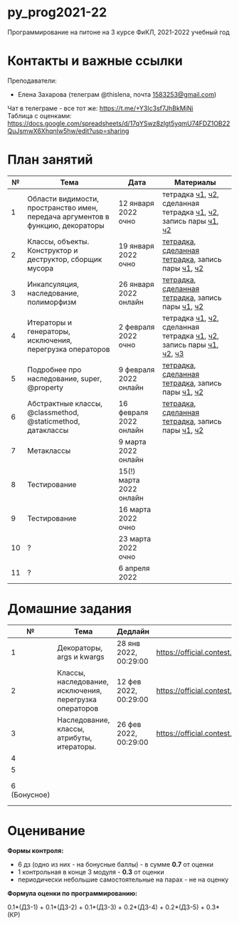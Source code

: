 # py_prog2021-22
Программирование на питоне на 3 курсе ФиКЛ, 2021-2022 учебный год 
# Контакты и важные ссылки
Преподаватели:
+ Елена Захарова (телеграм @thislena, почта 1583253@gmail.com)  


Чат в телеграме - все тот же: https://t.me/+Y3Ic3sf7JhBkMjNi   
Таблица с оценками: https://docs.google.com/spreadsheets/d/17qYSwz8zlgt5yqmU74FDZ1OB22QuJsmwX6XhqnIw5hw/edit?usp=sharing     

# План занятий
| № | Тема                                                                            | Дата | Материалы |
|---|---------------------------------------------------------------------------------|------|-----------|
| 1 | Области видимости, пространство имен, передача аргументов в функцию, декораторы | 12 января 2022 очно |тетрадка [ч1](https://github.com/eszakharova/py_prog2021-22/blob/main/lectures/01_1.ipynb), [ч2](https://github.com/eszakharova/py_prog2021-22/blob/main/lectures/01_2.ipynb), сделанная тетрадка [ч1](https://github.com/eszakharova/py_prog2021-22/blob/main/lectures/01_1_done.ipynb), [ч2](https://github.com/eszakharova/py_prog2021-22/blob/main/lectures/01_2_done.ipynb), запись пары [ч1](https://drive.google.com/file/d/1s_H5y8e4XIKQ3UXAB8ZOyZILeqerRAwT/view?usp=sharing), [ч2](https://drive.google.com/file/d/1c-KGK5rf-_jgtWB4WhJ7oVsLlw2XGiwX/view?usp=sharing)      |
| 2 | Классы, объекты. Конструктор и деструктор, сборщик мусора                       | 19 января 2022 очно     | [тетрадка](https://github.com/eszakharova/py_prog2021-22/blob/main/lectures/02.ipynb), [сделанная тетрадка](https://github.com/eszakharova/py_prog2021-22/blob/main/lectures/02_done.ipynb), запись пары [ч1](https://drive.google.com/file/d/1kwARd009G6lQFcqSCH7JbO2UEdjqsW3i/view?usp=sharing), [ч2](https://drive.google.com/file/d/1K2boWCL4i_pq2XpeP3qdXyheLa1-_Ap-/view?usp=sharing)         |
| 3 | Инкапсуляция, наследование, полиморфизм                             | 26 января 2022 онлайн   |  [тетрадка](https://github.com/eszakharova/py_prog2021-22/blob/main/lectures/03.ipynb), [сделанная тетрадка](https://github.com/eszakharova/py_prog2021-22/blob/main/lectures/03_done.ipynb), запись пары [ч1](https://drive.google.com/file/d/1sHBDIz8LaRGbVNbN6LJKFA16J6RVoF_e/view?usp=sharing), [ч2](https://drive.google.com/file/d/1fTKvgp4z-DoYfy0QEeGaEJ5Na0qb2h46/view?usp=sharing)          |
| 4 | Итераторы и генераторы, исключения, перегрузка операторов                                              | 2 февраля 2022 очно  |  тетрадка [ч1](https://github.com/eszakharova/py_prog2021-22/blob/main/lectures/04_1.ipynb), [ч2](https://github.com/eszakharova/py_prog2021-22/blob/main/lectures/04_2.ipynb), сделанная тетрадка [ч1](https://github.com/eszakharova/py_prog2021-22/blob/main/lectures/04_1_done.ipynb), [ч2](https://github.com/eszakharova/py_prog2021-22/blob/main/lectures/04_2_done.ipynb), запись пары [ч1](https://drive.google.com/file/d/1ZH0ZuFIn3BKUZA35EVcZSg4KIDM8LPRW/view?usp=sharing), [ч2](https://drive.google.com/file/d/1RE9QTlCDjKXrlcKGy757vlYI5vwxQCJK/view?usp=sharing), [ч3](https://drive.google.com/file/d/1I8135LoK4pKQUt7T94poApelmL6DIE5n/view?usp=sharing)          |
| 5 | Подробнее про наследование, super, @property                                               | 9 февраля 2022 онлайн    |   [тетрадка](https://github.com/eszakharova/py_prog2021-22/blob/main/lectures/05.ipynb), [сделанная тетрадка](https://github.com/eszakharova/py_prog2021-22/blob/main/lectures/05_done.ipynb), запись пары [ч1](https://drive.google.com/file/d/120pY1T2v_roL0r5-m-imEEjAoX5EOl4R/view?usp=sharing), [ч2](https://drive.google.com/file/d/1xhUkIoxFjrqNhGjb_gv9AOctQI1tLH3j/view?usp=sharing)         |
| 6 |  Абстрактные классы, @classmethod, @staticmethod, датаклассы                            |  16 февраля 2022 онлайн    |  [тетрадка](https://github.com/eszakharova/py_prog2021-22/blob/main/lectures/06.ipynb), [сделанная тетрадка](https://github.com/eszakharova/py_prog2021-22/blob/main/lectures/06_done.ipynb), запись пары [ч1](https://drive.google.com/file/d/1dL-6XgjeUf6DLFlLV9wdBiT05GPPGrg6/view?usp=sharing), [ч2](https://drive.google.com/file/d/1prbinpdsBtknQx9PeNY_0hPA9U6DbAS2/view?usp=sharing)           |
| 7 | Метаклассы                                                                                | 9 марта 2022 онлайн     |           |
| 8 |   Тестирование                                                                              | 15(!) марта 2022 онлайн     |           |
| 9 |  Тестирование                                                                               | 16 марта 2022 очно      |           |
| 10 |  ?                                                                              | 23 марта 2022 очно       |           |
| 11 |  ?                                                                              | 6 апреля 2022      |           |

# Домашние задания
| №            | Тема                      | Дедлайн | Ссылка | Вес               | Оценки |
|--------------|---------------------------|---------|--------|-------------------|--------|
| 1            | Декораторы, args и kwargs |   28 янв 2022, 00:29:00 |  https://official.contest.yandex.ru/contest/34608/enter  | 0.1               |  [здесь](https://docs.google.com/spreadsheets/d/17qYSwz8zlgt5yqmU74FDZ1OB22QuJsmwX6XhqnIw5hw/edit#gid=1297722930)      |
| 2            | Классы, наследование, исключения, перегрузка операторов |  12 фев 2022, 00:29:00 | https://official.contest.yandex.ru/contest/34803/enter/       | 0.2 |        | 
| 3            | Наследование, классы, атрибуты, итераторы.                          |  26 фев 2022, 00:29:00 | https://official.contest.yandex.ru/contest/35591/enter/        | 0.1               |        |
| 4            |                           |         |        | 0.1               |        |
| 5            |                           |         |        | 0.2               |        |
| 6 (Бонусное) |                           |         |        | 5 бонусных баллов |        |

# Оценивание 
**Формы контроля:**
+ 6 дз (одно из них - на бонусные баллы) - в сумме **0.7** от оценки
+ 1 контрольная в конце 3 модуля - **0.3** от оценки
+ периодически небольшие самостоятельные на парах - не на оценку

**Формула оценки по программированию:**

0.1*(ДЗ-1) + 0.1*(ДЗ-2) + 0.1*(ДЗ-3) + 0.2*(ДЗ-4) + 0.2*(ДЗ-5) + 0.3*(КР)


